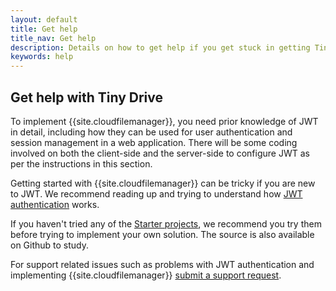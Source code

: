 ```yaml
---
layout: default
title: Get help
title_nav: Get help
description: Details on how to get help if you get stuck in getting Tiny Drive up and running
keywords: help
---
```


## Get help with Tiny Drive

To implement {{site.cloudfilemanager}}, you need prior knowledge of JWT in detail, including how they can be used for user authentication and session management in a web application. There will be some coding involved on both the client-side and the server-side to configure JWT as per the instructions in this section.

Getting started with {{site.cloudfilemanager}} can be tricky if you are new to JWT. We recommend reading up and trying to understand how [JWT authentication]({{site.baseurl}}/tinydrive/jwt-authentication/) works.

If you haven't tried any of the [Starter projects]({{site.baseurl}}/tinydrive/getting-started/#starterprojects), we recommend you try them before trying to implement your own solution. The source is also available on Github to study.

For support related issues such as problems with JWT authentication and implementing {{site.cloudfilemanager}} [submit a support request]({{site.supporturl}}).
